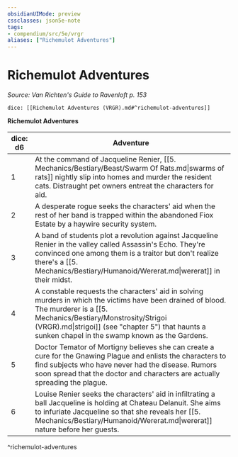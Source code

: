 ```yaml
---
obsidianUIMode: preview
cssclasses: json5e-note
tags:
- compendium/src/5e/vrgr
aliases: ["Richemulot Adventures"]
---
```

# Richemulot Adventures
*Source: Van Richten's Guide to Ravenloft p. 153* 

`dice: [[Richemulot Adventures (VRGR).md#^richemulot-adventures]]`

**Richemulot Adventures**

| dice: d6 | Adventure |
|----------|-----------|
| 1 | At the command of Jacqueline Renier, [[5. Mechanics/Bestiary/Beast/Swarm Of Rats.md\|swarms of rats]] nightly slip into homes and murder the resident cats. Distraught pet owners entreat the characters for aid. |
| 2 | A desperate rogue seeks the characters' aid when the rest of her band is trapped within the abandoned Fiox Estate by a haywire security system. |
| 3 | A band of students plot a revolution against Jacqueline Renier in the valley called Assassin's Echo. They're convinced one among them is a traitor but don't realize there's a [[5. Mechanics/Bestiary/Humanoid/Wererat.md\|wererat]] in their midst. |
| 4 | A constable requests the characters' aid in solving murders in which the victims have been drained of blood. The murderer is a [[5. Mechanics/Bestiary/Monstrosity/Strigoi (VRGR).md\|strigoi]] (see "chapter 5") that haunts a sunken chapel in the swamp known as the Gardens. |
| 5 | Doctor Temator of Mortigny believes she can create a cure for the Gnawing Plague and enlists the characters to find subjects who have never had the disease. Rumors soon spread that the doctor and characters are actually spreading the plague. |
| 6 | Louise Renier seeks the characters' aid in infiltrating a ball Jacqueline is holding at Chateau Delanuit. She aims to infuriate Jacqueline so that she reveals her [[5. Mechanics/Bestiary/Humanoid/Wererat.md\|wererat]] nature before her guests. |
^richemulot-adventures